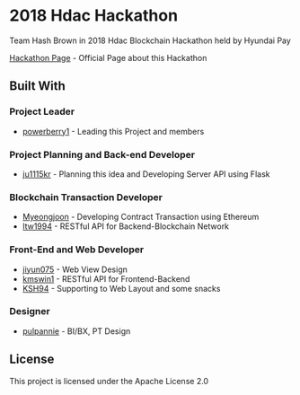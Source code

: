 # 2018 Hdac Hackathon

Team Hash Brown in 2018 Hdac Blockchain Hackathon held by Hyundai Pay

[Hackathon Page](http://hdachackathon.com) - Official Page about this Hackathon

## Built With

### Project Leader

* [powerberry1](https://github.com/powerberry1) - Leading this Project and members

### Project Planning and Back-end Developer

* [ju1115kr](https://github.com/ju1115kr) - Planning this idea and Developing Server API using Flask

### Blockchain Transaction Developer

* [Myeongjoon](https://github.com/Myeongjoon) - Developing Contract Transaction using Ethereum
* [ltw1994](https://github.com/ltw1994) - RESTful API for Backend-Blockchain Network

### Front-End and Web Developer

* [jiyun075](https://github.com/jiyun075) - Web View Design
* [kmswin1](https://github.com/kmswin1) - RESTful API for Frontend-Backend
* [KSH94](https://github.com/KSH94) - Supporting to Web Layout and some snacks

### Designer

* [pulpannie](https://github.com/pulpannie) - BI/BX, PT Design

## License

This project is licensed under the Apache License 2.0
